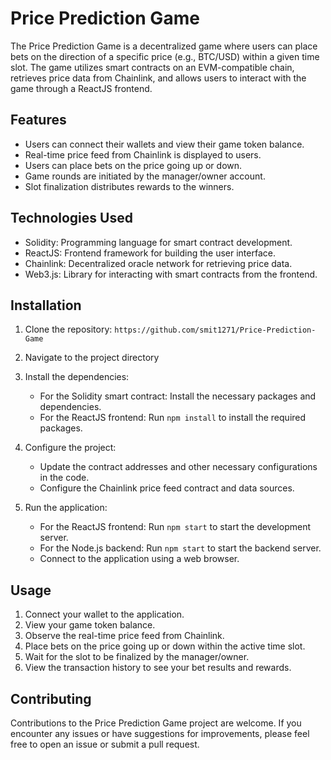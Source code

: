 # Price Prediction Game

The Price Prediction Game is a decentralized game where users can place bets on the direction of a specific price (e.g., BTC/USD) within a given time slot. The game utilizes smart contracts on an EVM-compatible chain, retrieves price data from Chainlink, and allows users to interact with the game through a ReactJS frontend. 
## Features

- Users can connect their wallets and view their game token balance.
- Real-time price feed from Chainlink is displayed to users.
- Users can place bets on the price going up or down.
- Game rounds are initiated by the manager/owner account.
- Slot finalization distributes rewards to the winners.

## Technologies Used

- Solidity: Programming language for smart contract development.
- ReactJS: Frontend framework for building the user interface.
- Chainlink: Decentralized oracle network for retrieving price data.
- Web3.js: Library for interacting with smart contracts from the frontend.

## Installation

1. Clone the repository: `https://github.com/smit1271/Price-Prediction-Game`
2. Navigate to the project directory
3. Install the dependencies:
   - For the Solidity smart contract: Install the necessary packages and dependencies.
   - For the ReactJS frontend: Run `npm install` to install the required packages.
4. Configure the project:
   - Update the contract addresses and other necessary configurations in the code.
   - Configure the Chainlink price feed contract and data sources.

5. Run the application:
   - For the ReactJS frontend: Run `npm start` to start the development server.
   - For the Node.js backend: Run `npm start` to start the backend server.
   - Connect to the application using a web browser.

## Usage

1. Connect your wallet to the application.
2. View your game token balance.
3. Observe the real-time price feed from Chainlink.
4. Place bets on the price going up or down within the active time slot.
5. Wait for the slot to be finalized by the manager/owner.
6. View the transaction history to see your bet results and rewards.

## Contributing

Contributions to the Price Prediction Game project are welcome. If you encounter any issues or have suggestions for improvements, please feel free to open an issue or submit a pull request.


